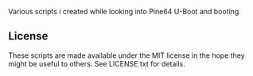 Various scripts i created while looking into Pine64 U-Boot and booting.

## License

These scripts are made available under the MIT license in the hope they might be
useful to others. See LICENSE.txt for details.
